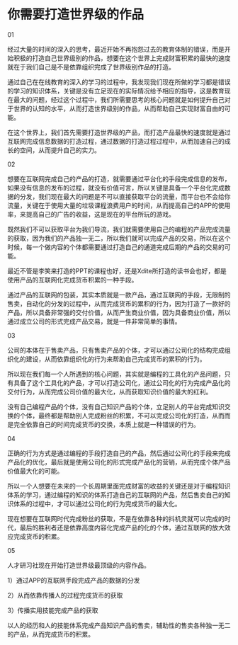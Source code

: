 # 你需要打造世界级的作品

01

经过大量的时间的深入的思考，最近开始不再抱怨过去的教育体制的错误，而是开始积极的打造自己世界级别的作品，想要在这个世界上完成财富积累的最快的速度就在于我们自己是不是依靠组织完成了世界级别作品的打造。

通过自己在在线教育的深入的学习的过程中，我发现我们现在所做的学习都是错误的学习的知识体系，关键是没有立足现在的实际情况给予相应的指导，这是教育现在最大的问题，经过这个过程中，我们所需要思考的核心问题就是如何提升自己对于世界的认知的水平，从而打造世界级别的作品，从而帮助自己实现财富自由的可能。

在这个世界上，我们首先需要打造世界级的产品，而打造产品最快的速度就是通过互联网完成信息数据的打造过程，通过数据的打造过程过程中，从而加速自己的成长的空间，从而提升自己的实力。

02

想要在互联网完成自己的产品的打造，就需要通过平台化的手段完成信息的发布，如果没有信息的发布的过程，就没有价值可言，所以关键是具备一个平台化完成数据的分发，我们现在最大的问题是不可以直接获取平台的流量，而平台也不会给你流量，关键在于使用大量的垃圾课程浪费用户的时间，从而提高自己的APP的使用率，来提高自己的广告的收益，这是现在的平台所玩的游戏。

既然我们不可以获取平台为我们导流，我们就需要使用自己的编程的产品完成流量的获取，因为我们的产品独一无二，所以我们就可以完成产品的交易，所以在这个时候，每一个做内容的个体都需要通过打造自己的通道完成后期的产品的交易的可能。

最近不管是李笑来打造的PPT的课程也好，还是Xdite所打造的读书会也好，都是使用产品的互联网化完成货币积累的一种手段。

通过产品的互联网的包装，其实本质就是一款产品，通过互联网的手段，无限制的售卖，自动化的分发的过程中，从而完成货币的累积的行为，因为打造了一款好的产品，所以具备非常强的交付价值，从而产生商业价值，因为具备商业价值，所以通过成立公司的形式完成产品交易，就是一件非常简单的事情。

03

公司的本体在于售卖产品，只有售卖产品的个体，才可以通过公司化的结构完成组织化的建设，从而依靠组织化的行为来帮助自己完成货币的累积的行为。

所以现在我们每一个人所遇到的核心问题，其实就是编程的工具化的产品问题，只有具备了这个工具化的产品，才可以打造公司化，通过公司化的行为完成产品化的交付行为，从而完成公司价值的最大化，从而获取知识价值的最大的红利。

没有自己编程产品的个体，没有自己知识产品的个体，立足别人的平台完成知识交换的个体，最终都是帮助别人完成粉丝的积累，不可以完成公司化的打造，从而而是完全依靠自己的时间完成货币的交换，本质上就是一种错误的行为。

04

正确的行为方式是通过编程的手段打造自己的产品，然后通过公司化的手段来完成产品化的优化，最后就是使用公司化的形式完成产品化的营销，从而完成个体产品价值最大化的可能。

所以一个人想要在未来的一个长周期里面完成财富的收益的关键还是对于编程知识体系的学习，通过编程的知识的体系打造自己的互联网的产品，然后售卖自己的知识体系的过程中，才可以通过公司化的行为完成货币的最大化。

现在想要在互联网时代完成粉丝的获取，不是在依靠各种的抖机灵就可以完成的时代，最后的胜利者还是依靠高度内容化完成产品的化的个体，通过互联网的放大效应完成货币的积累。

05

人才研习社现在开始打造世界级最顶级的内容作品。

1）通过APP的互联网手段完成产品的数据的分发

2）从而依靠传播人的过程完成货币的获取

3）传播实用技能完成产品的获取

以人的经历和人的技能体系完成产品知识产品的售卖，辅助性的售卖各种独一无二的产品，从而完成货币的积累。
